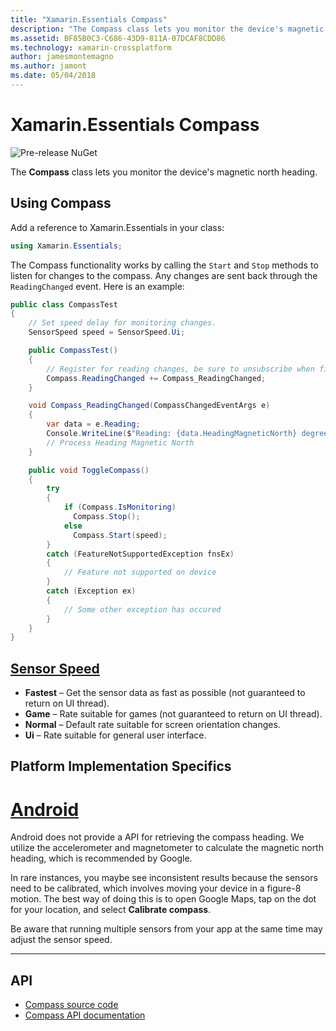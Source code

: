 ```yaml
---
title: "Xamarin.Essentials Compass"
description: "The Compass class lets you monitor the device's magnetic north heading."
ms.assetid: BF85B0C3-C686-43D9-811A-07DCAF8CDD86
ms.technology: xamarin-crossplatform
author: jamesmontemagno
ms.author: jamont
ms.date: 05/04/2018
---
```

# Xamarin.Essentials Compass

![Pre-release NuGet](~/media/shared/pre-release.png)

The **Compass** class lets you monitor the device's magnetic north heading.

## Using Compass

Add a reference to Xamarin.Essentials in your class:

```csharp
using Xamarin.Essentials;
```

The Compass functionality works by calling the `Start` and `Stop` methods to listen for changes to the compass. Any changes are sent back through the `ReadingChanged` event. Here is an example:

```csharp
public class CompassTest
{
    // Set speed delay for monitoring changes.
    SensorSpeed speed = SensorSpeed.Ui;

    public CompassTest()
    {
        // Register for reading changes, be sure to unsubscribe when finished
        Compass.ReadingChanged += Compass_ReadingChanged;
    }

    void Compass_ReadingChanged(CompassChangedEventArgs e)
    {
        var data = e.Reading;
        Console.WriteLine($"Reading: {data.HeadingMagneticNorth} degrees");
        // Process Heading Magnetic North
    }

    public void ToggleCompass()
    {
        try
        {
            if (Compass.IsMonitoring)
              Compass.Stop();
            else
              Compass.Start(speed);
        }
        catch (FeatureNotSupportedException fnsEx)
        {
            // Feature not supported on device
        }
        catch (Exception ex)
        {
            // Some other exception has occured
        }
    }
}
```

## [Sensor Speed](xref:Xamarin.Essentials.SensorSpeed)

- **Fastest** – Get the sensor data as fast as possible (not guaranteed to return on UI thread).
- **Game** – Rate suitable for games (not guaranteed to return on UI thread).
- **Normal** – Default rate suitable for screen orientation changes.
- **Ui** – Rate suitable for general user interface.

## Platform Implementation Specifics

# [Android](#tab/android)

Android does not provide a API for retrieving the compass heading. We utilize the accelerometer and magnetometer to calculate the magnetic north heading, which is recommended by Google. 

In rare instances, you maybe see inconsistent results because the sensors need to be calibrated, which involves moving your device in a figure-8 motion. The best way of doing this is to open Google Maps, tap on the dot for your location, and select **Calibrate compass**.

Be aware that running multiple sensors from your app at the same time may adjust the sensor speed.

--------------

## API

- [Compass source code](https://github.com/xamarin/Essentials/tree/master/Essentials/Compass)
- [Compass API documentation](xref:Xamarin.Essentials.Compass)
